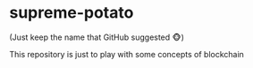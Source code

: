 # supreme-potato

(Just keep the name that GitHub suggested :monkey_face:)

This repository is just to play with some concepts of blockchain
